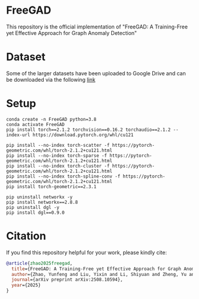 # FreeGAD
 This repository is the official implementation of "FreeGAD: A Training-Free yet Effective Approach for Graph Anomaly Detection"

# Dataset
Some of the larger datasets have been uploaded to Google Drive and can be downloaded via the following [link](https://drive.google.com/drive/folders/1XrXCnSzWrT0h0foQ1FxjBJOyAh5YfCEV?usp=sharing)


# Setup
```js/java/c#/text
conda create -n FreeGAD python=3.8
conda activate FreeGAD
pip install torch==2.1.2 torchvision==0.16.2 torchaudio==2.1.2 --index-url https://download.pytorch.org/whl/cu121

pip install --no-index torch-scatter -f https://pytorch-geometric.com/whl/torch-2.1.2+cu121.html
pip install --no-index torch-sparse -f https://pytorch-geometric.com/whl/torch-2.1.2+cu121.html
pip install --no-index torch-cluster -f https://pytorch-geometric.com/whl/torch-2.1.2+cu121.html
pip install --no-index torch-spline-conv -f https://pytorch-geometric.com/whl/torch-2.1.2+cu121.html
pip install torch-geometric==2.3.1

pip uninstall networkx -y
pip install networkx==2.8.8
pip uninstall dgl -y
pip install dgl==0.9.0
```

# Citation

If you find this repository helpful for your work, please kindly cite:

```bibtex
@article{zhao2025freegad,
  title={FreeGAD: A Training-Free yet Effective Approach for Graph Anomaly Detection},
  author={Zhao, Yunfeng and Liu, Yixin and Li, Shiyuan and Zheng, Yu and Pan, Shirui},
  journal={arXiv preprint arXiv:2508.10594},
  year={2025}
}
